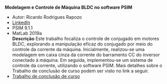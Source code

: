 **Modelagem e Controle de Máquina BLDC no software PSIM**
* Autor: Ricardo Rodrigues Rapozo
* [LinkedIn](www.linkedin.com/in/ricardo-rodrigues-rapozo-569560227)  
* PSIM 9.1.1
* MatLab 2019a  
**Descrição**
Este trabalho focaliza o controle de conjugado em motores BLDC, explorando a
manipulação eficaz do conjugado por meio do controle da corrente da máquina. Inicialmente,
realizou-se uma modelagem em caixa cinza da corrente do barramento CC do inversor
conectado à máquina. Em seguida, implementou-se um sistema de controle da corrente,
utilizando o software PSIM. Mais detalhes sobre o Trabalho de conclusão de curso podem ser visto no link a seguir.
* [Trabalho de conclusão de curso](https://drive.google.com/file/d/1S9A-ibw1G2w5tftFacNfLzUGbRZxXerk/view?usp=sharing)

